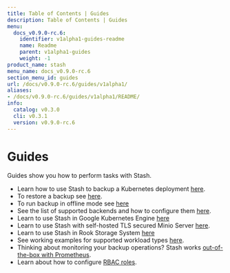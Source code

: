 ```yaml
---
title: Table of Contents | Guides
description: Table of Contents | Guides
menu:
  docs_v0.9.0-rc.6:
    identifier: v1alpha1-guides-readme
    name: Readme
    parent: v1alpha1-guides
    weight: -1
product_name: stash
menu_name: docs_v0.9.0-rc.6
section_menu_id: guides
url: /docs/v0.9.0-rc.6/guides/v1alpha1/
aliases:
- /docs/v0.9.0-rc.6/guides/v1alpha1/README/
info:
  catalog: v0.3.0
  cli: v0.3.1
  version: v0.9.0-rc.6
---
```


# Guides

Guides show you how to perform tasks with Stash.

- Learn how to use Stash to backup a Kubernetes deployment [here](/docs/v0.9.0-rc.6/guides/v1alpha1/backup).
- To restore a backup see [here](/docs/v0.9.0-rc.6/guides/v1alpha1/restore).
- To run backup in offline mode see [here](/docs/v0.9.0-rc.6/guides/v1alpha1/offline_backup)
- See the list of supported backends and how to configure them [here](/docs/v0.9.0-rc.6/guides/v1alpha1/backends/overview).
- Learn to use Stash in Google Kubernetes Engine [here](/docs/v0.9.0-rc.6/guides/v1alpha1/platforms/gke)
- Learn to use Stash with self-hosted TLS secured Minio Server [here](/docs/v0.9.0-rc.6/guides/v1alpha1/platforms/minio).
- Learn to use Stash in Rook Storage System [here](/docs/v0.9.0-rc.6/guides/v1alpha1/platforms/rook)
- See working examples for supported workload types [here](/docs/v0.9.0-rc.6/guides/v1alpha1/workloads).
- Thinking about monitoring your backup operations? Stash works [out-of-the-box with Prometheus](/docs/v0.9.0-rc.6/guides/v1alpha1/monitoring/overview).
- Learn about how to configure [RBAC roles](/docs/v0.9.0-rc.6/guides/v1alpha1/rbac).
